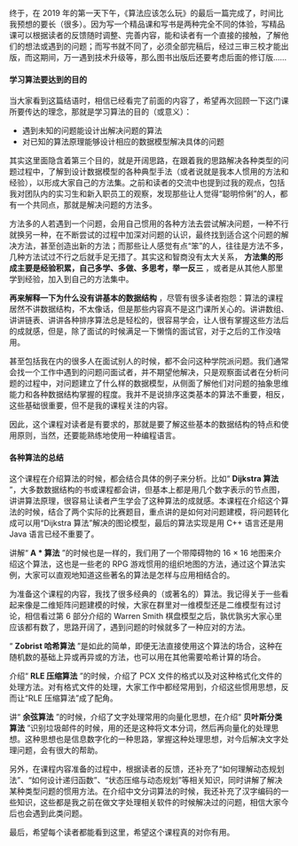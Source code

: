 终于，在 2019
年的第一天下午，《算法应该怎么玩》的最后一篇完成了，时间比我预想的要长（很多）。因为写一个精品课和写书是两种完全不同的体验，写精品课可以根据读者的反馈随时调整、完善内容，能和读者有一个直接的接触，了解他们的想法或遇到的问题；而写书就不同了，必须全部完稿后，经过三审三校才能出版，而这期间，万一遇到技术升级等，那么图书出版后还要考虑后面的修订版……

#### 学习算法要达到的目的

当大家看到这篇结语时，相信已经看完了前面的内容了，希望再次回顾一下这门课所要传达的理念，那就是学习算法的目的（或意义）：

  * 遇到未知的问题能设计出解决问题的算法
  * 对已知的算法原理能够设计相应的数据模型解决具体的问题

其实这里面隐含着第三个目的，就是开阔思路，在跟着我的思路解决各种类型的问题过程中，了解到设计数据模型的各种典型手法（或者说就是我本人惯用的方法和经验），以形成大家自己的方法集。之前和读者的交流中也提到过我的观点，包括我对团队内的实习生和新入职员工的观察，发现那些让人觉得“聪明伶俐”的人，都有一个共同点，那就是解决问题的方法多。

方法多的人若遇到一个问题，会用自己惯用的各种方法去尝试解决问题，一种不行就换另一种，在不断尝试的过程中加深对问题的认识，最终找到适合这个问题的解决方法，甚至创造出新的方法；而那些让人感觉有点“笨”的人，往往是方法不多，几种方法试过不行之后就手足无措了。其实这和智商没有太大关系，
**方法集的形成主要是经验积累，自己多学、多做、多思考，举一反三** ，或者是从其他人那里学到经验，加入到自己的方法集中。

**再来解释一下为什么没有讲基本的数据结构**
，尽管有很多读者抱怨：算法的课程居然不讲数据结构，不太像话，但是那些内容真不是这门课所关心的。讲讲数组、讲讲链表、讲讲各种排序算法总是轻松的，很容易学会，让人很有掌握这些方法后的成就感，但是，除了面试的时候满足一下懒惰的面试官，对于之后的工作没啥用。

甚至包括我在内的很多人在面试别人的时候，都不会问这种学院派问题。我们通常会找一个工作中遇到的问题问面试者，并不期望他解决，只是观察面试者在分析问题的过程中，对问题建立了什么样的数据模型，从侧面了解他们对问题的抽象思维能力和各种数据结构掌握的程度。我并不是说排序这类基本的算法不重要，相反，这些基础很重要，但不是我的课程关注的内容。

因此，这个课程对读者是有要求的，那就是要了解这些基本的数据结构的特点和使用原则，当然，还要能熟练地使用一种编程语言。

#### 各种算法的总结

这个课程在介绍算法的时候，都会结合具体的例子来分析。比如“ **Dijkstra 算法**
”，大多数数据结构的书或课程都会讲，但基本上都是用几个数字表示的节点图，讲讲算法原理，很容易让读者产生学会了这种算法的成就感。本课程在介绍这个算法的时候，结合了两个实际的比赛题目，重点讲的是如何对问题建模，将问题转化成可以用“Dijkstra
算法”解决的图论模型，最后的算法实现是用 C++ 语言还是用 Java 语言已经不重要了。

讲解“ **A * 算法** ”的时候也是一样的，我们用了一个带障碍物的 16 × 16 地图来介绍这个算法，这也是一些老的 RPG
游戏惯用的组织地图的方法，通过这个算法实例，大家可以直观地知道这些著名的算法是怎样与应用相结合的。

为准备这个课程的内容，我找了很多经典的（或著名的）算法。我记得关于一些看起来像是二维矩阵问题建模的时候，大家在群里对一维模型还是二维模型有过讨论，相信看过第
6 部分介绍的 Warren Smith 棋盘模型之后，孰优孰劣大家心里应该都有数了，思路开阔了，遇到问题的时候就多了一种应对的方法。

“ **Zobrist 哈希算法**
”是如此的简单，即便无法直接使用这个算法的场合，这种在随机数的基础上异或再异或的方法，也可以用在其他需要哈希计算的场合。

介绍“ **RLE 压缩算法** ”的时候，介绍了 PCX
文件的格式以及对这种格式化文件的处理方法。对有格式文件的处理，大家工作中都经常用到，介绍这些惯用思想，反而让“RLE 压缩算法”成了配角。

讲“ **余弦算法** ”的时候，介绍了文字处理常用的向量化思想，在介绍“ **贝叶斯分类算法**
”识别垃圾邮件的时候，用的还是这种将文本分词，然后再向量化的处理思想。这种思想也是信息数字化的一种思路，掌握这种处理思想，对今后解决文字处理问题，会有很大的帮助。

另外，在课程内容准备的过程中，根据读者的反馈，还补充了“如何理解动态规划法”、“如何设计递归函数”、“状态压缩与动态规划”等相关知识，同时讲解了解决某种类型问题的惯用方法。在介绍中文分词算法的时候，我还补充了汉字编码的一些知识，这些都是我之前在做文字处理相关软件的时候解决过的问题，相信大家今后也会遇到此类问题。

最后，希望每个读者都能看到这里，希望这个课程真的对你有用。

